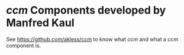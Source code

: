 # _ccm_ Components developed by Manfred Kaul

See https://github.com/akless/ccm to know what _ccm_ and what a _ccm_ component is.
